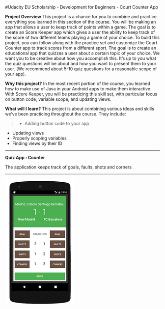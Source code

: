 #Udacity EU Scholarship - Development for Beginners - Court Counter App

**Project Overview**
This project is a chance for you to combine and practice everything you learned in this section of the course. You will be making an app that allows a user to keep track of points within a game.
The goal is to create an Score Keeper app which gives a user the ability to keep track of the score of two different teams playing a game of your choice. To build this project, you can follow along with the practice set and customize the Court Counter app to track scores from a different sport. 
The goal is to create an educational app that quizzes a user about a certain topic of your choice. We want you to be creative about how you accomplish this. It’s up to you what the quiz questions will be about and how you want to present them to your user. (We recommend about 5-10 quiz questions for a reasonable scope of your app).

**Why this project?**
In the most recent portion of the course, you learned how to make use of Java in your Android apps to make them interactive. With Score Keeper, you will be practicing this skill set, with particular focus on button code, variable scope, and updating views. 

**What will I learn?**
This project is about combining various ideas and skills we’ve been practicing throughout the course. They include:

> - Adding button code to your app
- Updating views
- Properly scoping variables
- Finding views by their ID



--------------------------------------------------------------------------------

**Quiz App : Counter**

The application keeps track of goals, faults, shots and corners

--------------------------------------------------------------------------------

![](https://github.com/maximilianventura/Counter/blob/master/counter.jpg)

